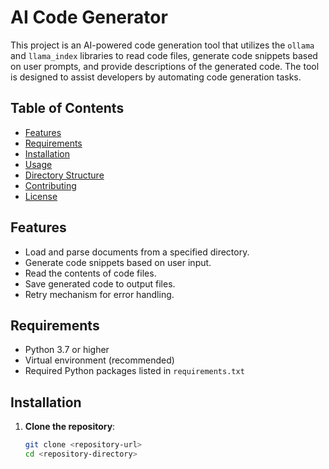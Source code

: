 # AI Code Generator

This project is an AI-powered code generation tool that utilizes the `ollama` and `llama_index` libraries to read code files, generate code snippets based on user prompts, and provide descriptions of the generated code. The tool is designed to assist developers by automating code generation tasks.

## Table of Contents

- [Features](#features)
- [Requirements](#requirements)
- [Installation](#installation)
- [Usage](#usage)
- [Directory Structure](#directory-structure)
- [Contributing](#contributing)
- [License](#license)

## Features

- Load and parse documents from a specified directory.
- Generate code snippets based on user input.
- Read the contents of code files.
- Save generated code to output files.
- Retry mechanism for error handling.

## Requirements

- Python 3.7 or higher
- Virtual environment (recommended)
- Required Python packages listed in `requirements.txt`

## Installation

1. **Clone the repository**:
   ```bash
   git clone <repository-url>
   cd <repository-directory>
